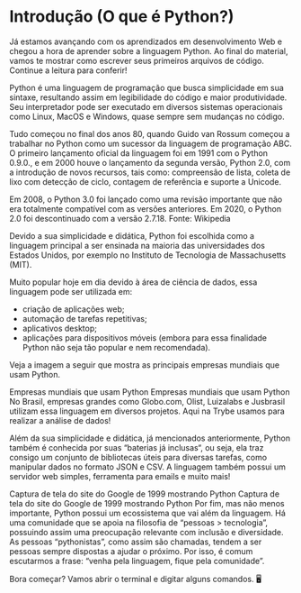 # Introdução (O que é Python?)

Já estamos avançando com os aprendizados em desenvolvimento Web e chegou a hora de aprender sobre a linguagem Python. Ao final do material, vamos te mostrar como escrever seus primeiros arquivos de código. Continue a leitura para conferir!

Python é uma linguagem de programação que busca simplicidade em sua sintaxe, resultando assim em legibilidade do código e maior produtividade. Seu interpretador pode ser executado em diversos sistemas operacionais como Linux, MacOS e Windows, quase sempre sem mudanças no código.

Tudo começou no final dos anos 80, quando Guido van Rossum começou a trabalhar no Python como um sucessor da linguagem de programação ABC. O primeiro lançamento oficial da linguagem foi em 1991 com o Python 0.9.0., e em 2000 houve o lançamento da segunda versão, Python 2.0, com a introdução de novos recursos, tais como: compreensão de lista, coleta de lixo com detecção de ciclo, contagem de referência e suporte a Unicode.

Em 2008, o Python 3.0 foi lançado como uma revisão importante que não era totalmente compatível com as versões anteriores. Em 2020, o Python 2.0 foi descontinuado com a versão 2.7.18. Fonte: Wikipedia

Devido a sua simplicidade e didática, Python foi escolhida como a linguagem principal a ser ensinada na maioria das universidades dos Estados Unidos, por exemplo no Instituto de Tecnologia de Massachusetts (MIT).

Muito popular hoje em dia devido à área de ciência de dados, essa linguagem pode ser utilizada em:

- criação de aplicações web;
- automação de tarefas repetitivas;
- aplicativos desktop;
- aplicações para dispositivos móveis (embora para essa finalidade Python não seja tão popular e nem recomendada).

Veja a imagem a seguir que mostra as principais empresas mundiais que usam Python.

Empresas mundiais que usam Python
Empresas mundiais que usam Python
No Brasil, empresas grandes como Globo.com, Olist, Luizalabs e Jusbrasil utilizam essa linguagem em diversos projetos. Aqui na Trybe usamos para realizar a análise de dados!

Além da sua simplicidade e didática, já mencionados anteriormente, Python também é conhecida por suas “baterias já inclusas“, ou seja, ela traz consigo um conjunto de bibliotecas úteis para diversas tarefas, como manipular dados no formato JSON e CSV. A linguagem também possui um servidor web simples, ferramenta para emails e muito mais!

Captura de tela do site do Google de 1999 mostrando Python
Captura de tela do site do Google de 1999 mostrando Python
Por fim, mas não menos importante, Python possui um ecossistema que vai além da linguagem. Há uma comunidade que se apoia na filosofia de “pessoas > tecnologia”, possuindo assim uma preocupação relevante com inclusão e diversidade. As pessoas “pythonistas”, como assim são chamadas, tendem a ser pessoas sempre dispostas a ajudar o próximo. Por isso, é comum escutarmos a frase: “venha pela linguagem, fique pela comunidade”.

Bora começar? Vamos abrir o terminal e digitar alguns comandos. 🖥️

